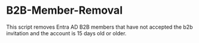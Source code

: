 # B2B-Member-Removal
This script removes Entra AD B2B members that have not accepted the b2b invitation and the account is 15 days old or older.

